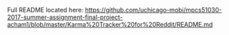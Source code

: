 Full README located here: https://github.com/uchicago-mobi/mpcs51030-2017-summer-assignment-final-project-acham1/blob/master/Karma%20Tracker%20for%20Reddit/README.md
